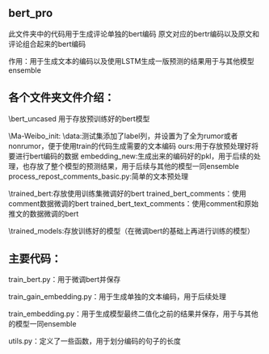 bert_pro 
--------------------------------------------------------------
此文件夹中的代码用于生成评论单独的bert编码 原文对应的bertr编码以及原文和评论组合起来的bert编码

作用：用于生成文本的编码以及使用LSTM生成一版预测的结果用于与其他模型ensemble

各个文件夹文件介绍：
--------------------------------------------------------------

\bert_uncased 用于存放预训练好的bert模型

\Ma-Weibo_init:
\data:测试集添加了label列，并设置为了全为rumor或者nonrumor，便于使用train的代码生成需要的文本编码
ours:用于存放预处理好将要进行bert编码的数据
embedding_new:生成出来的编码好的pkl，用于后续的处理，也存放了整个模型的预测结果，用于后续与其他的模型一同ensemble
process_repost_comments_basic.py:简单的文本预处理

\trained_bert:存放使用训练集微调好的bert
trained_bert_comments：使用comment数据微调的bert
trained_bert_text_comments：使用comment和原始推文的数据微调的bert

\trained_models:存放训练好的模型（在微调bert的基础上再进行训练的模型）


主要代码：
--------------------------------------------------------------

train_bert.py：用于微调bert并保存

train_gain_embedding.py：用于生成单独的文本编码，用于后续处理

train_embedding.py：用于生成模型最终二值化之前的结果并保存，用于与其他的模型一同ensemble

utils.py：定义了一些函数，用于划分编码的句子的长度









